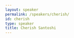 ```yaml
---
layout: speaker
permalink: /speakers/cherish/
id: cherish
type: speaker
title: Cherish Santoshi
---
```

